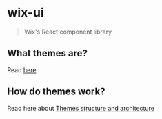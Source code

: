 # wix-ui
> Wix's React component library

## **What themes are?**
Read [here](./docs/WHAT_ARE_THEMES.md)

## **How do themes work?**
Read here about [Themes structure and architecture](./docs/THEMES_STRUCTURE.md)

